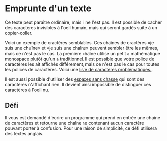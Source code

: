 # Emprunte d'un texte
Ce texte peut paraître ordinaire, mais il ne l'est pas. Il est possible de cacher
des caractères invisibles à l'oeil humain, mais qui seront gardés suite à un 
copier-coller.

Voici un exemple de cractères semblables. Ces chaînes de cractères «je suis une
ch𝚊îne» et «je suis une chaîne» peuvent sembler être les mêmes, mais ce n'est pas
le cas. La première chaîne utilise un petit `a` mathématique monospace plutôt
qu'un `a` traditionnel. Il est possible que votre police de caractères les ait
affichés différement, mais ce n'est pas le cas pour toutes les polices de
caractères. Voici une [liste de caractères problématiques.](http://www.unicode.org/Public/security/latest/confusables.txt).

Il est aussi possible d'utiliser des
[espaces sans chasse](https://fr.wikipedia.org/wiki/Espace_sans_chasse) qui sont
des caractères n'affichant rien. Il devient ainsi impossible de distinguer ces
caractères à l'oeil nu.

## Défi
Il vous est demandé d'écrire un programme qui prend en entrée une chaîne de
caractères et retourne une chaîne ne contenant aucun caractère pouvant porter à
confusion. Pour une raison de simplicité, ce défi utilisera des textes anglais.
